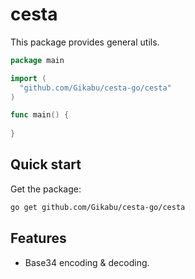 # cesta

This package provides general utils.

```go
package main

import (
  "github.com/Gikabu/cesta-go/cesta"
)

func main() {
    
}

```
Quick start
-
Get the package:

``` bash
go get github.com/Gikabu/cesta-go/cesta
```

## Features
* Base34 encoding & decoding.

